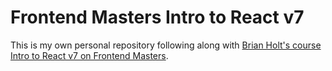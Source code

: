 # Frontend Masters Intro to React v7

This is my own personal repository following along with [Brian Holt's course Intro to React v7 on Frontend Masters](https://frontendmasters.com/workshops/complete-react-v7/).
